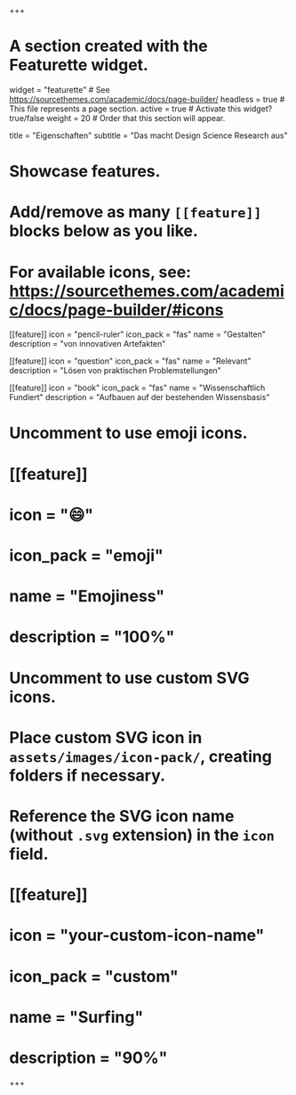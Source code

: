 +++
# A section created with the Featurette widget.
widget = "featurette"  # See https://sourcethemes.com/academic/docs/page-builder/
headless = true  # This file represents a page section.
active = true  # Activate this widget? true/false
weight = 20  # Order that this section will appear.

title = "Eigenschaften"
subtitle = "Das macht Design Science Research aus"

# Showcase features.
#
# Add/remove as many `[[feature]]` blocks below as you like.
#
# For available icons, see: https://sourcethemes.com/academic/docs/page-builder/#icons

[[feature]]
  icon = "pencil-ruler"
  icon_pack = "fas"
  name = "Gestalten"
  description = "von innovativen Artefakten"

[[feature]]
  icon = "question"
  icon_pack = "fas"
  name = "Relevant"
  description = "Lösen von praktischen Problemstellungen"  

[[feature]]
  icon = "book"
  icon_pack = "fas"
  name = "Wissenschaftlich Fundiert"
  description = "Aufbauen auf der bestehenden Wissensbasis"

# Uncomment to use emoji icons.
# [[feature]]
#  icon = ":smile:"
#  icon_pack = "emoji"
#  name = "Emojiness"
#  description = "100%"  

# Uncomment to use custom SVG icons.
# Place custom SVG icon in `assets/images/icon-pack/`, creating folders if necessary.
# Reference the SVG icon name (without `.svg` extension) in the `icon` field.
# [[feature]]
#  icon = "your-custom-icon-name"
#  icon_pack = "custom"
#  name = "Surfing"
#  description = "90%"

+++
